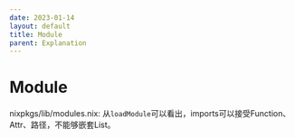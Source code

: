 ```yaml
---
date: 2023-01-14
layout: default
title: Module
parent: Explanation
---
```


# Module

nixpkgs/lib/modules.nix:
从`loadModule`可以看出，imports可以接受Function、Attr、路径，不能够嵌套List。
